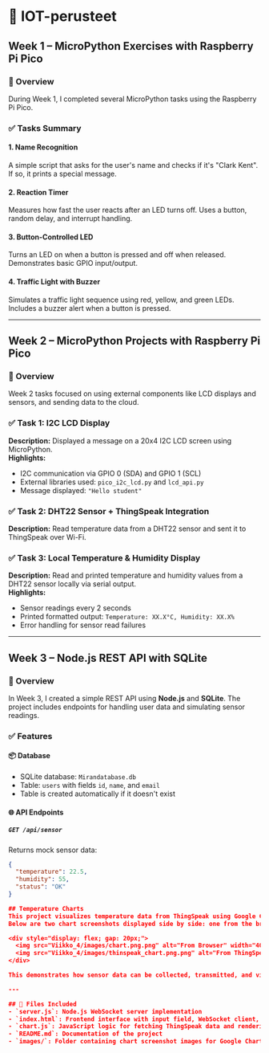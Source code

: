 # 📘 IOT-perusteet

## Week 1 – MicroPython Exercises with Raspberry Pi Pico

### 🧠 Overview
During Week 1, I completed several MicroPython tasks using the Raspberry Pi Pico.

### ✅ Tasks Summary

#### 1. Name Recognition
A simple script that asks for the user's name and checks if it's "Clark Kent". If so, it prints a special message.

#### 2. Reaction Timer
Measures how fast the user reacts after an LED turns off. Uses a button, random delay, and interrupt handling.

#### 3. Button-Controlled LED
Turns an LED on when a button is pressed and off when released. Demonstrates basic GPIO input/output.

#### 4. Traffic Light with Buzzer
Simulates a traffic light sequence using red, yellow, and green LEDs. Includes a buzzer alert when a button is pressed.

---

## Week 2 – MicroPython Projects with Raspberry Pi Pico

### 🧠 Overview
Week 2 tasks focused on using external components like LCD displays and sensors, and sending data to the cloud.

### ✅ Task 1: I2C LCD Display
**Description:** Displayed a message on a 20x4 I2C LCD screen using MicroPython.  
**Highlights:**
- I2C communication via GPIO 0 (SDA) and GPIO 1 (SCL)
- External libraries used: `pico_i2c_lcd.py` and `lcd_api.py`
- Message displayed: `"Hello student"`

### ✅ Task 2: DHT22 Sensor + ThingSpeak Integration
**Description:** Read temperature data from a DHT22 sensor and sent it to ThingSpeak over Wi-Fi.

### ✅ Task 3: Local Temperature & Humidity Display
**Description:** Read and printed temperature and humidity values from a DHT22 sensor locally via serial output.  
**Highlights:**
- Sensor readings every 2 seconds
- Printed formatted output: `Temperature: XX.X°C, Humidity: XX.X%`
- Error handling for sensor read failures

---

## Week 3 – Node.js REST API with SQLite

### 🧠 Overview
In Week 3, I created a simple REST API using **Node.js** and **SQLite**. The project includes endpoints for handling user data and simulating sensor readings.

### ✅ Features

#### 📦 Database
- SQLite database: `Mirandatabase.db`
- Table: `users` with fields `id`, `name`, and `email`
- Table is created automatically if it doesn't exist

#### 🌐 API Endpoints

##### `GET /api/sensor`
Returns mock sensor data:

```json
{
  "temperature": 22.5,
  "humidity": 55,
  "status": "OK"
}

## Temperature Charts
This project visualizes temperature data from ThingSpeak using Google Charts.  
Below are two chart screenshots displayed side by side: one from the browser and one directly from ThingSpeak.

<div style="display: flex; gap: 20px;">
  <img src="Viikko_4/images/chart.png.png" alt="From Browser" width="400">
  <img src="Viikko_4/images/thinspeak_chart.png.png" alt="From ThingSpeak" width="400">
</div>

This demonstrates how sensor data can be collected, transmitted, and visualized in a web application.

---

## 📁 Files Included
- `server.js`: Node.js WebSocket server implementation
- `index.html`: Frontend interface with input field, WebSocket client, and chart container
- `chart.js`: JavaScript logic for fetching ThingSpeak data and rendering the chart
- `README.md`: Documentation of the project
- `images/`: Folder containing chart screenshot images for Google Charts
